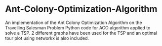 # Ant-Colony-Optimization-Algorithm
An implementation of the Ant Colony Optimization Algorithm on the Travelling Salesman Problem
Python code for ACO algorithm applied to solve a TSP. 2 different graphs have been used for the TSP and an optimal tour plot using networkx is also included.
